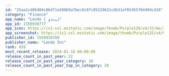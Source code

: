 ```yaml
---
id: "25aa1cd86d04c86d71e28869a7bec8c87c85229631cdb31af8545578449dcd18"
category: "Finance"
app_name: "Lendo | ليندو"
app_id: 1550930777
app_icon: https://is1-ssl.mzstatic.com/image/thumb/Purple126/v4/33/6e/20/336e2029-393b-3789-f629-d66d8377ef23/AppIcon-0-0-1x_U007emarketing-0-7-0-85-220.png/1024x1024bb.png
app_screenshot: https://is1-ssl.mzstatic.com/image/thumb/Purple125/v4/94/85/1b/94851b62-6c15-d519-f7f6-34270e79f7a9/6ae42515-55ec-4065-9943-310135fe8161_1.1.png/1242x2688bb.png
publisher_id: 1550930780
publisher_name: "Lendo Inc"
rank: 459
most_recent_release: 2024-01-18 00:00:00
release_count_in_past_year: 22
release_count_in_past_year_category: 20
release_count_in_past_year_top_in_category: 28
---
```

